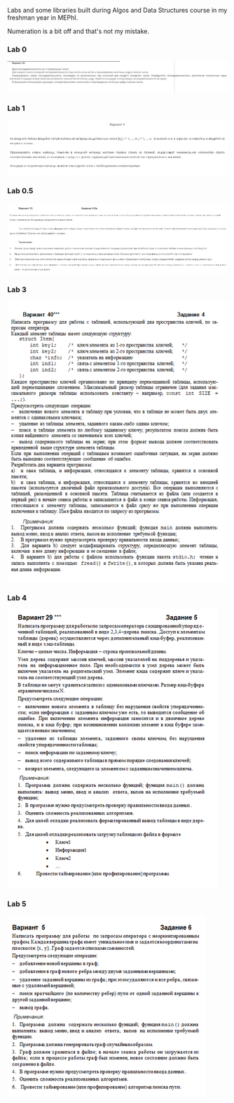 Labs and some libraries built during Algos and Data Structures course in my freshman year in MEPhI.

Numeration is a bit off and that's not my mistake.

### Lab 0
![Lab 0](pics/lab0.png)

### Lab 1
![Lab 1](pics/lab1.png)

### Lab 0.5
![Lab 0.5](pics/lab05.png)

### Lab 3
![Lab 3](pics/lab3.png)

### Lab 4
![Lab 4](pics/lab4.png)

### Lab 5
![Lab 5](pics/lab5.png)
